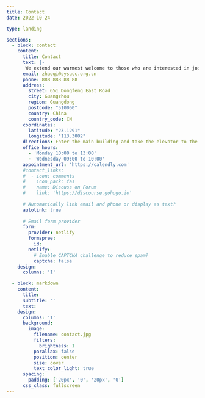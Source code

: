 ```yaml
---
title: Contact
date: 2022-10-24

type: landing

sections:
  - block: contact
    content:
      title: Contact
      text: |-
       We extend our warmest welcome to those who are interested in joining our research team! If you are passionate about our work and would like to explore potential opportunities for collaboration or membership, please feel free to reach out to us. To express your interest, kindly fill in your name, email address, and a brief message in the form below. We will get back to you as soon as possible to discuss further possibilities. We sincerely look forward to hearing from you and hope to establish a productive and inspiring cooperation.
      email: zhaoqi@sysucc.org.cn
      phone: 888 888 88 88
      address:
        street: 651 Dongfeng East Road
        city: Guangzhou
        region: Guangdong
        postcode: "510060"
        country: China
        country_code: CN
      coordinates:
        latitude: "23.1291"
        longitude: "113.3002"
      directions: Enter the main building and take the elevator to the 20th floor.
      office_hours:
        - 'Monday 10:00 to 13:00'
        - 'Wednesday 09:00 to 10:00'
      appointment_url: 'https://calendly.com'
      #contact_links:
      #  - icon: comments
      #    icon_pack: fas
      #    name: Discuss on Forum
      #    link: 'https://discourse.gohugo.io'
    
      # Automatically link email and phone or display as text?
      autolink: true
    
      # Email form provider
      form:
        provider: netlify
        formspree:
          id:
        netlify:
          # Enable CAPTCHA challenge to reduce spam?
          captcha: false
    design:
      columns: '1'

  - block: markdown
    content:
      title:
      subtitle: ''
      text:
    design:
      columns: '1'
      background:
        image: 
          filename: contact.jpg
          filters:
            brightness: 1
          parallax: false
          position: center
          size: cover
          text_color_light: true
      spacing:
        padding: ['20px', '0', '20px', '0']
      css_class: fullscreen
---
```

